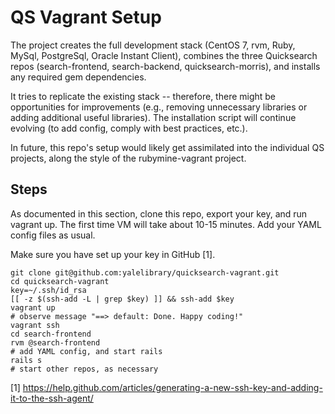 # QS Vagrant Setup

The project creates the full development stack (CentOS 7, rvm, Ruby, MySql, PostgreSql, Oracle Instant Client), combines the three Quicksearch repos (search-frontend,
search-backend, quicksearch-morris), and installs any required gem dependencies.

It tries to replicate the existing stack -- therefore, there might be opportunities for improvements (e.g., removing unnecessary libraries or adding additional useful libraries). The installation script will continue evolving (to add config, comply with best practices, etc.). 

In future, this repo's setup would likely get assimilated into the individual QS projects, along the style of the rubymine-vagrant project. 


## Steps

As documented in this section, clone this repo, export your key, and run vagrant up. The first time VM will take about 10-15 minutes. Add your YAML config files as usual.

Make sure you have set up your key in GitHub [1].

```
git clone git@github.com:yalelibrary/quicksearch-vagrant.git
cd quicksearch-vagrant
key=~/.ssh/id_rsa
[[ -z $(ssh-add -L | grep $key) ]] && ssh-add $key
vagrant up
# observe message "==> default: Done. Happy coding!"
vagrant ssh
cd search-frontend
rvm @search-frontend
# add YAML config, and start rails
rails s
# start other repos, as necessary
```

[1] https://help.github.com/articles/generating-a-new-ssh-key-and-adding-it-to-the-ssh-agent/
